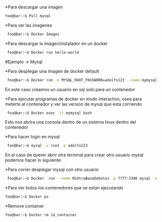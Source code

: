*Para descargar una imagen
````bash
foo@bar:~$ Pull mysql
````

*Para ver las imagenes 
````bash
 foo@bar:~$ Docker Images
````

*Para descargar la imagen/instalador en un docker
````bash
 foo@bar:~$ Docker run hello-world
 ````


#Ejemplo -> Mysql

*Para desplegar una imagen de docker default
````bash
 foo@bar:~$ Docker run -e MYSQL_ROOT_PASSWORD=adolfo123 --name mymysql mysql 
 ````

En este caso creamos un usuario en sql solo para un contenedor

*Para ejecutar programas de docker en modo interactivo, osea para meterte al contenedor y ver las version de mysql que esta corriendo 
````bash
 foo@bar:~$ Docker exec -it mymysql bash
 ````

Esto nos abrira una consola dentro de un sistema linux dentro del contenedor

*Para hacer login en mysql
````bash
 foo@bar:~$ mysql -u root -p adolfo123
 ````

En el caso de querer abrir otra terminal para crear otro usuario mysql podemos hacer lo siguiente:

*Para correr desplegar mysql con otro usuario
````bash
 foo@bar:~$ Docker  run --name MiOtraBaseDeDatos -p 7777:3306 mysql -e MYSQL_ROOT_PASSWORD=adolfo123
 ````

*Para ver todos los contenedores que se estan ejecutando
````bash
foo@bar:~$ Docker ps
````
*Remove container
````bash
foo@bar:~$ Docker rm id_container
````
